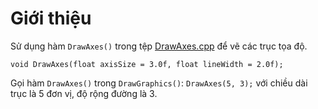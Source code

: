 # Giới thiệu #

Sử dụng hàm `DrawAxes()` trong tệp [DrawAxes.cpp](http://mophongrobot.googlecode.com/svn/trunk/Kythuat/DrawAxes/DrawAxes.cpp) để vẽ các trục tọa độ.

`void DrawAxes(float axisSize = 3.0f, float lineWidth = 2.0f);`

Gọi hàm `DrawAxes()` trong `DrawGraphics()`:
`DrawAxes(5, 3);`
với chiều dài trục là 5 đơn vị, độ rộng đường là 3.